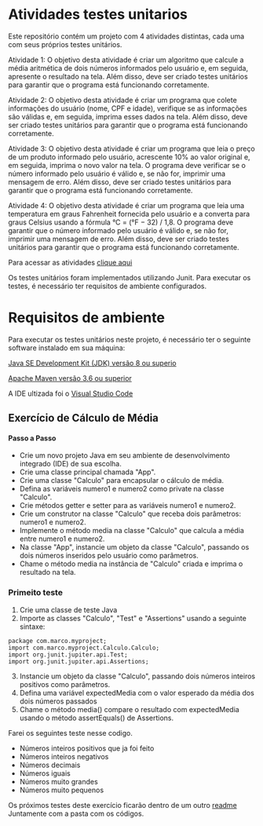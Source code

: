 # Atividades testes unitarios

Este repositório contém um projeto com 4 atividades distintas, cada uma com seus próprios testes unitários.

Atividade 1: O objetivo desta atividade é criar um algoritmo que calcule a média aritmética de dois números informados pelo usuário e, em seguida, apresente o resultado na tela. Além disso, deve ser criado testes unitários para garantir que o programa está funcionando corretamente.

Atividade 2: O objetivo desta atividade é criar um programa que colete informações do usuário (nome, CPF e idade), verifique se as informações são válidas e, em seguida, imprima esses dados na tela. Além disso, deve ser criado testes unitários para garantir que o programa está funcionando corretamente.

Atividade 3: O objetivo desta atividade é criar um programa que leia o preço de um produto informado pelo usuário, acrescente 10% ao valor original e, em seguida, imprima o novo valor na tela. O programa deve verificar se o número informado pelo usuário é válido e, se não for, imprimir uma mensagem de erro. Além disso, deve ser criado testes unitários para garantir que o programa está funcionando corretamente.

Atividade 4: O objetivo desta atividade é criar um programa que leia uma temperatura em graus Fahrenheit fornecida pelo usuário e a converta para graus Celsius usando a fórmula °C = (°F − 32) / 1,8. O programa deve garantir que o número informado pelo usuário é válido e, se não for, imprimir uma mensagem de erro. Além disso, deve ser criado testes unitários para garantir que o programa está funcionando corretamente.

Para acessar as atividades [clique aqui](https://github.com/MarcoAntonioMj/atividades-testes-unitarios/blob/main/1_5062547508790559469.pdf)
 
Os testes unitários foram implementados utilizando Junit. Para executar os testes, é necessário ter requisitos de ambiente configurados.

# Requisitos de ambiente
Para executar os testes unitários neste projeto, é necessário ter o seguinte software instalado em sua máquina:

[Java SE Development Kit (JDK) versão 8 ou superio](https://www.oracle.com/java/technologies/downloads/)

[Apache Maven versão 3.6 ou superior](https://maven.apache.org/download.cgi)

A IDE ultizada foi o [Visual Studio Code](https://code.visualstudio.com)

## Exercício de Cálculo de Média
#### Passo a Passo
- Crie um novo projeto Java em seu ambiente de desenvolvimento integrado (IDE) de sua escolha.
- Crie uma classe principal chamada "App".
- Crie uma classe "Calculo" para encapsular o cálculo de média.
- Defina as variáveis numero1 e numero2 como private na classe "Calculo".
- Crie métodos getter e setter para as variáveis numero1 e numero2.
- Crie um construtor na classe "Calculo" que receba dois parâmetros: numero1 e numero2.
- Implemente o método media na classe "Calculo" que calcula a média entre numero1 e numero2.
- Na classe "App", instancie um objeto da classe "Calculo", passando os dois números inseridos pelo usuário como parâmetros.
- Chame o método media na instância de "Calculo" criada e imprima o resultado na tela.
### Primeito teste 
1. Crie uma classe de teste Java 
2. Importe as classes "Calculo", "Test" e "Assertions" usando a seguinte sintaxe:
```
package com.marco.myproject;
import com.marco.myproject.Calculo.Calculo;
import org.junit.jupiter.api.Test;
import org.junit.jupiter.api.Assertions;

```
3. Instancie um objeto da classe "Calculo", passando dois números inteiros positivos como parâmetros.
4. Defina uma variável expectedMedia com o valor esperado da média dos dois números passados
5. Chame o método media() compare o resultado com expectedMedia usando o método assertEquals() de Assertions.

Farei os seguintes teste nesse codigo.
- Números inteiros positivos que ja foi feito
- Números inteiros negativos
- Números decimais
- Números iguais
- Números muito grandes
- Números muito pequenos

Os próximos testes deste exercício ficarão dentro de um outro  [readme](https://github.com/MarcoAntonioMj/atividades-testes-unitarios/blob/main/exerc1/src/README) Juntamente com a pasta com os códigos.

